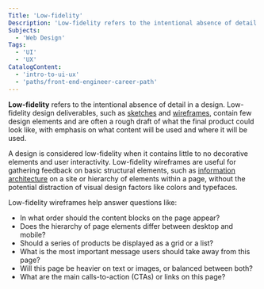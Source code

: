 ```yaml
---
Title: 'Low-fidelity'
Description: 'Low-fidelity refers to the intentional absence of detail in a design.'
Subjects:
  - 'Web Design'
Tags:
  - 'UI'
  - 'UX'
CatalogContent:
  - 'intro-to-ui-ux'
  - 'paths/front-end-engineer-career-path'
---
```


**Low-fidelity** refers to the intentional absence of detail in a design. Low-fidelity design deliverables, such as [sketches](https://www.codecademy.com/resources/docs/uiux/sketching) and [wireframes](https://www.codecademy.com/resources/docs/uiux/wireframe), contain few design elements and are often a rough draft of what the final product could look like, with emphasis on what content will be used and where it will be used.

A design is considered low-fidelity when it contains little to no decorative elements and user interactivity. Low-fidelity wireframes are useful for gathering feedback on basic structural elements, such as [information architecture](https://www.codecademy.com/resources/docs/uiux/information-architecture) on a site or hierarchy of elements within a page, without the potential distraction of visual design factors like colors and typefaces.

Low-fidelity wireframes help answer questions like:

- In what order should the content blocks on the page appear?
- Does the hierarchy of page elements differ between desktop and mobile?
- Should a series of products be displayed as a grid or a list?
- What is the most important message users should take away from this page?
- Will this page be heavier on text or images, or balanced between both?
- What are the main calls-to-action (CTAs) or links on this page?
